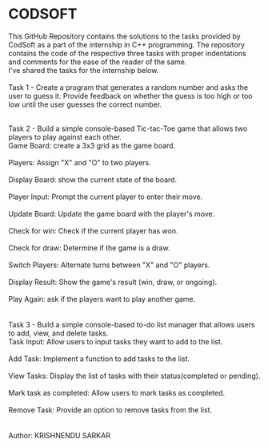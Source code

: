
# CODSOFT
This GitHub Repository contains the solutions to the tasks provided by CodSoft as a part of the internship in C++ programming. The repository contains the code of the respective three tasks with proper indentations and comments for the ease of the reader of the same. 
<br>
I've shared the tasks for the internship below.
<br>
<br>
Task 1 - Create a program that generates a random number and asks the user to guess it. Provide feedback on whether the guess is too high or too low until the user guesses the correct number.
<br>



<br>
Task 2 - Build a simple console-based Tic-tac-Toe game that allows two players to play against each other.
<br>
Game Board: create a 3x3 grid as the game board.
<br>
<br>
Players: Assign "X" and "O" to two players.
<br>
<br>
Display Board: show the current state of the board.
<br>
<br>
Player Input: Prompt the current player to enter their move.
<br>
<br>
Update Board: Update the game board with the player's move.
<br>
<br>
Check for win: Check if the current player has won.
<br>
<br>
Check for draw: Determine if the game is a draw.
<br>
<br>
Switch Players: Alternate turns between "X" and "O" players.
<br>
<br>
Display Result: Show the game's result (win, draw, or ongoing).
<br>
<br>
Play Again: ask if the players want to play another game.
<br>
<br>




<br>
Task 3 - Build a simple console-based to-do list manager that allows users to add, view, and delete tasks.
<br>
Task Input: Allow users to input tasks they want to add to the list.
<br>
<br>
Add Task: Implement a function to add tasks to the list.
<br>
<br>
View Tasks: Display the list of tasks with their status(completed or pending).
<br>
<br>
Mark task as completed: Allow users to mark tasks as completed.
<br>
<br>
Remove Task: Provide an option to remove tasks from the list.
<br>
<br>

<br>
Author: KRISHNENDU SARKAR
<br>
